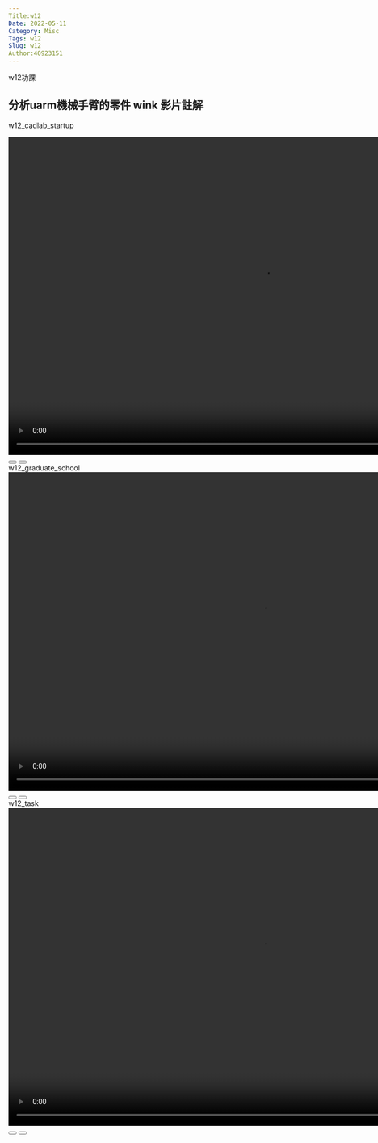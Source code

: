 ```yaml
---
Title:w12
Date: 2022-05-11
Category: Misc
Tags: w12
Slug: w12
Author:40923151
---
```

w12功課

<!-- PELICAN_END_SUMMARY -->
分析uarm機械手臂的零件
wink 影片註解
----
w12_cadlab_startup
<link rel="stylesheet" type="text/css" href="./../cmsimde/static/winkPlayer.css">
<script type="text/javascript" src="./../cmsimde/static/winkPlayer.js"></script>
<script>
var winkVideoData12 = {
  dataVersion: 1,
  frameRate: 10,
  buttonFrameLength: 5,
  buttonFrameOffset: 2,
  frameStops: {"22": [
      { type: "gotoframe", rect: { x: 603, y: 398, width: 60, height: 24 }, target: 23 },
    ],
    "127": [
      { type: "gotoframe", rect: { x: 601, y: 397, width: 60, height: 24 }, target: 128 },
      { type: "gotoframe", rect: { x: 511, y: 397, width: 60, height: 24 }, target: 22 },
    ],
    "152": [
      { type: "gotoframe", rect: { x: 506, y: 338, width: 60, height: 24 }, target: 153 },
      { type: "gotoframe", rect: { x: 416, y: 338, width: 60, height: 24 }, target: 127 },
    ],
    "237": [
      { type: "gotoframe", rect: { x: 806, y: 310, width: 60, height: 24 }, target: 238 },
      { type: "gotoframe", rect: { x: 716, y: 310, width: 60, height: 24 }, target: 152 },
    ],
  },
};
</script>
<div class="winkVideoContainerClass"><video width="1008" height="630" autoplay="autoplay" class="winkVideoClass" data-dirname="./../cmsimde/static" data-varname="winkVideoData12" loop="loop" muted="" playsinline="">
<source src="./../downloads/w12/w12_cadlab_startup.mp4" type="video/mp4" /></video>
<div class="winkVideoOverlayClass"></div>
<div class="winkVideoControlBarClass"><button class="winkVideoControlBarPlayButtonClass"></button> <button class="winkVideoControlBarPauseButtonClass"></button>
<div class="winkVideoControlBarProgressLeftClass"></div>
<div class="winkVideoControlBarProgressEmptyMiddleClass"></div>
<div class="winkVideoControlBarProgressRightClass"></div>
<div class="winkVideoControlBarProgressFilledMiddleClass"></div>
<div class="winkVideoControlBarProgressThumbClass"></div>
</div>
<div class="winkVideoPlayOverlayClass"></div>
</div>
w12_graduate_school
<link rel="stylesheet" type="text/css" href="./../cmsimde/static/winkPlayer.css">
<script type="text/javascript" src="./../cmsimde/static/winkPlayer.js"></script>
<script>
var winkVideoData13 = {
  dataVersion: 1,
  frameRate: 10,
  buttonFrameLength: 5,
  buttonFrameOffset: 2,
  frameStops: {"2": [
      { type: "gotoframe", rect: { x: 484, y: 290, width: 60, height: 24 }, target: 3 },
    ],
    "47": [
      { type: "gotoframe", rect: { x: 679, y: 312, width: 60, height: 24 }, target: 48 },
      { type: "gotoframe", rect: { x: 568, y: 312, width: 60, height: 24 }, target: 2 },
    ],
    "72": [
      { type: "gotoframe", rect: { x: 712, y: 508, width: 60, height: 24 }, target: 73 },
      { type: "gotoframe", rect: { x: 610, y: 508, width: 60, height: 24 }, target: 47 },
    ],
    "77": [
      { type: "gotoframe", rect: { x: 722, y: 361, width: 60, height: 24 }, target: 78 },
      { type: "gotoframe", rect: { x: 620, y: 361, width: 60, height: 24 }, target: 72 },
    ],
    "162": [
      { type: "gotoframe", rect: { x: 732, y: 476, width: 60, height: 24 }, target: 163 },
      { type: "gotoframe", rect: { x: 630, y: 476, width: 60, height: 24 }, target: 77 },
    ],
    "267": [
      { type: "gotoframe", rect: { x: 647, y: 430, width: 60, height: 24 }, target: 268 },
      { type: "gotoframe", rect: { x: 545, y: 430, width: 60, height: 24 }, target: 162 },
    ],
  },
};
</script>
<div class="winkVideoContainerClass"><video width="1008" height="630" autoplay="autoplay" class="winkVideoClass" data-dirname="./../cmsimde/static" data-varname="winkVideoData13" loop="loop" muted="" playsinline="">
<source src="./../downloads/w12/w12_graduate_school.mp4" type="video/mp4" /></video>
<div class="winkVideoOverlayClass"></div>
<div class="winkVideoControlBarClass"><button class="winkVideoControlBarPlayButtonClass"></button> <button class="winkVideoControlBarPauseButtonClass"></button>
<div class="winkVideoControlBarProgressLeftClass"></div>
<div class="winkVideoControlBarProgressEmptyMiddleClass"></div>
<div class="winkVideoControlBarProgressRightClass"></div>
<div class="winkVideoControlBarProgressFilledMiddleClass"></div>
<div class="winkVideoControlBarProgressThumbClass"></div>
</div>
<div class="winkVideoPlayOverlayClass"></div>
</div>
w12_task
<link rel="stylesheet" type="text/css" href="./../cmsimde/static/winkPlayer.css">
<script type="text/javascript" src="./../cmsimde/static/winkPlayer.js"></script>
<script>
var winkVideoData13 = {
  dataVersion: 1,
  frameRate: 10,
  buttonFrameLength: 5,
  buttonFrameOffset: 2,
  frameStops: {"2": [
      { type: "gotoframe", rect: { x: 753, y: 571, width: 60, height: 24 }, target: 3 },
    ],
    "167": [
      { type: "gotoframe", rect: { x: 670, y: 194, width: 60, height: 24 }, target: 168 },
      { type: "gotoframe", rect: { x: 557, y: 194, width: 60, height: 24 }, target: 2 },
    ],
    "232": [
      { type: "gotoframe", rect: { x: 585, y: 224, width: 60, height: 24 }, target: 233 },
      { type: "gotoframe", rect: { x: 472, y: 224, width: 60, height: 24 }, target: 167 },
    ],
    "237": [
      { type: "gotoframe", rect: { x: 202, y: 144, width: 60, height: 24 }, target: 238 },
      { type: "gotoframe", rect: { x: 89, y: 144, width: 60, height: 24 }, target: 232 },
    ],
    "282": [
      { type: "gotoframe", rect: { x: 523, y: 574, width: 60, height: 24 }, target: 283 },
      { type: "gotoframe", rect: { x: 410, y: 574, width: 60, height: 24 }, target: 237 },
    ],
    "307": [
      { type: "gotoframe", rect: { x: 773, y: 572, width: 60, height: 24 }, target: 308 },
      { type: "gotoframe", rect: { x: 660, y: 572, width: 60, height: 24 }, target: 282 },
    ],
    "412": [
      { type: "gotoframe", rect: { x: 849, y: 446, width: 60, height: 24 }, target: 413 },
      { type: "gotoframe", rect: { x: 736, y: 446, width: 60, height: 24 }, target: 307 },
    ],
    "457": [
      { type: "gotoframe", rect: { x: 551, y: 272, width: 60, height: 24 }, target: 458 },
      { type: "gotoframe", rect: { x: 438, y: 272, width: 60, height: 24 }, target: 412 },
    ],
    "462": [
      { type: "gotoframe", rect: { x: 571, y: 183, width: 60, height: 24 }, target: 463 },
      { type: "gotoframe", rect: { x: 458, y: 183, width: 60, height: 24 }, target: 457 },
    ],
    "467": [
      { type: "gotoframe", rect: { x: 718, y: 309, width: 60, height: 24 }, target: 468 },
      { type: "gotoframe", rect: { x: 605, y: 309, width: 60, height: 24 }, target: 462 },
    ],
    "472": [
      { type: "gotoframe", rect: { x: 769, y: 474, width: 60, height: 24 }, target: 473 },
      { type: "gotoframe", rect: { x: 656, y: 474, width: 60, height: 24 }, target: 467 },
    ],
    "477": [
      { type: "gotoframe", rect: { x: 623, y: 131, width: 60, height: 24 }, target: 478 },
      { type: "gotoframe", rect: { x: 510, y: 131, width: 60, height: 24 }, target: 472 },
    ],
    "482": [
      { type: "gotoframe", rect: { x: 839, y: 570, width: 60, height: 24 }, target: 483 },
      { type: "gotoframe", rect: { x: 726, y: 570, width: 60, height: 24 }, target: 477 },
    ],
  },
};
</script>
<div class="winkVideoContainerClass"><video width="1008" height="630" autoplay="autoplay" class="winkVideoClass" data-dirname="./../cmsimde/static" data-varname="winkVideoData13" loop="loop" muted="" playsinline="">
<source src="./../downloads/w12/w12_task.mp4" type="video/mp4" /></video>
<div class="winkVideoOverlayClass"></div>
<div class="winkVideoControlBarClass"><button class="winkVideoControlBarPlayButtonClass"></button> <button class="winkVideoControlBarPauseButtonClass"></button>
<div class="winkVideoControlBarProgressLeftClass"></div>
<div class="winkVideoControlBarProgressEmptyMiddleClass"></div>
<div class="winkVideoControlBarProgressRightClass"></div>
<div class="winkVideoControlBarProgressFilledMiddleClass"></div>
<div class="winkVideoControlBarProgressThumbClass"></div>
</div>
<div class="winkVideoPlayOverlayClass"></div>
</div>